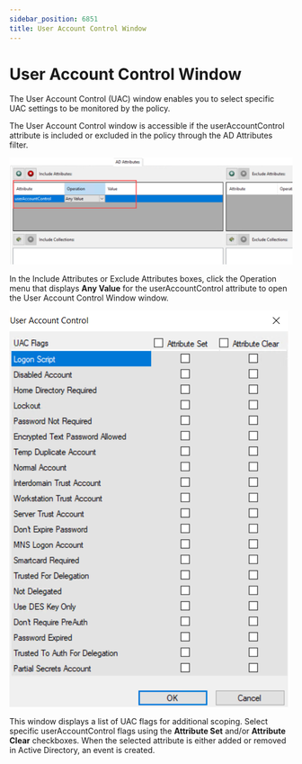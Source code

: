 ```yaml
---
sidebar_position: 6851
title: User Account Control Window
---
```


# User Account Control Window

The User Account Control (UAC) window enables you to select specific UAC settings to be monitored by the policy.

The User Account Control window is accessible if the userAccountControl attribute is included or excluded in the policy through the AD Attributes filter.

![AD Attributes filter - serAccountControl attribute selected](../../../../../../../../static/images/ThreatPrevention_7.5/Content/Resources/Images/ThreatPrevention/Policies/SelectionWindows/UserAccountControlAttribute.png "AD Attributes filter - serAccountControl attribute selected")

In the Include Attributes or Exclude Attributes boxes, click the Operation menu that displays **Any Value** for the userAccountControl attribute to open the User Account Control Window window.

![User Account Control Window](../../../../../../../../static/images/ThreatPrevention_7.5/Content/Resources/Images/ThreatPrevention/Policies/SelectionWindows/UserAccountCotrol.png "User Account Control Window")

This window displays a list of UAC flags for additional scoping. Select specific userAccountControl flags using the **Attribute Set** and/or **Attribute Clear** checkboxes. When the selected attribute is either added or removed in Active Directory, an event is created.